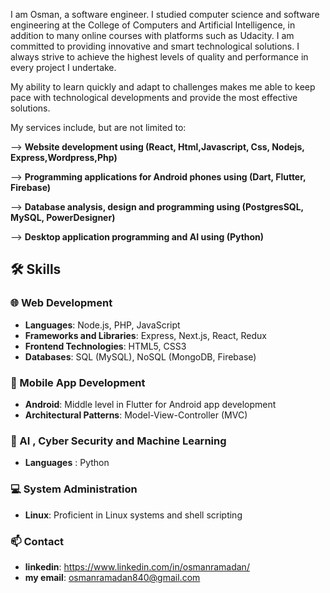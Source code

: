 I am Osman, a software engineer. I studied computer science and software engineering at the College of Computers and Artificial Intelligence, in addition to many online courses with platforms such as Udacity. I am committed to providing innovative and smart technological solutions. I always strive to achieve the highest levels of quality and performance in every project I undertake.

My ability to learn quickly and adapt to challenges makes me able to keep pace with technological developments and provide the most effective solutions.

My services include, but are not limited to:

--> **Website development using (React, Html,Javascript, Css, Nodejs, Express,Wordpress,Php)**

--> **Programming applications for Android phones using (Dart, Flutter, Firebase)**

--> **Database analysis, design and programming using (PostgresSQL, MySQL, PowerDesigner)**

--> **Desktop application programming and AI using (Python)**


## 🛠️ Skills
### 🌐 Web Development
- **Languages**: Node.js, PHP, JavaScript
- **Frameworks and Libraries**: Express, Next.js, React, Redux
- **Frontend Technologies**: HTML5, CSS3
- **Databases**: SQL (MySQL), NoSQL (MongoDB, Firebase)

### 📱 Mobile App Development
- **Android**: Middle level in Flutter for Android app development
- **Architectural Patterns**: Model-View-Controller (MVC)

### 🤖 AI , Cyber Security and Machine Learning
- **Languages** : Python


### 💻 System Administration
- **Linux**: Proficient in Linux systems and shell scripting


### 📫 Contact
- **linkedin**: https://www.linkedin.com/in/osmanramadan/
- **my email**: osmanramadan840@gmail.com 



